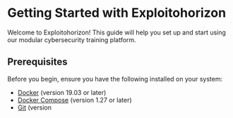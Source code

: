 # Getting Started with Exploitohorizon

Welcome to Exploitohorizon! This guide will help you set up and start using our modular cybersecurity training platform.

## Prerequisites

Before you begin, ensure you have the following installed on your system:

- [Docker](https://docs.docker.com/get-docker/) (version 19.03 or later)
- [Docker Compose](https://docs.docker.com/compose/install/) (version 1.27 or later)
- [Git](https://git-scm.com/downloads) (version